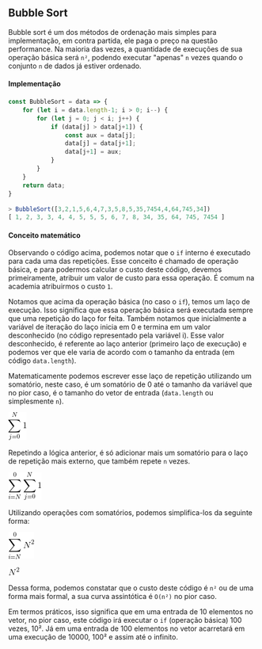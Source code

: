 ## Bubble Sort

Bubble sort é um dos métodos de ordenação mais simples para implementação, em contra partida, ele paga o preço na questão performance. Na maioria das vezes, a quantidade de execuções de sua operação básica será `n²`, podendo executar "apenas" `n` vezes quando o conjunto `n` de dados já estiver ordenado.

#### Implementação

```Javascript
const BubbleSort = data => {
    for (let i = data.length-1; i > 0; i--) {
        for (let j = 0; j < i; j++) {
            if (data[j] > data[j+1]) {
                const aux = data[j];
                data[j] = data[j+1];
                data[j+1] = aux;
            }
        }
    }
    return data;
}
```

```Javascript
> BubbleSort([3,2,1,5,6,4,7,3,5,8,5,35,7454,4,64,745,34])
[ 1, 2, 3, 3, 4, 4, 5, 5, 5, 6, 7, 8, 34, 35, 64, 745, 7454 ]
```

#### Conceito matemático

Observando o código acima, podemos notar que o `if` interno é executado para cada uma das repetições. Esse conceito é chamado de operação básica, e para podermos calcular o custo deste código, devemos primeiramente, atribuir um valor de custo para essa operação. É comum na academia atribuirmos o custo `1`.

Notamos que acima da operação básica \(no caso o `if`\), temos um laço de execução. Isso significa que essa operação básica será executada sempre que uma repetição do laço for feita. Também notamos que inicialmente a variável de iteração do laço inicia em 0 e termina em um valor desconhecido \(no código representado pela variável i\). Esse valor desconhecido, é referente ao laço anterior \(primeiro laço de execução\) e podemos ver que ele varia de acordo com o tamanho da entrada \(em código `data.length`\).

Matematicamente podemos escrever esse laço de repetição utilizando um somatório, neste caso, é um somatório de 0 até o tamanho da variável que no pior caso, é o tamanho do vetor de entrada \(`data.length` ou simplesmente `n`\).

![Somatório de j=0 até N de 1](./images/bubblesort/1.gif)

Repetindo a lógica anterior, é só adicionar mais um somatório para o laço de repetição mais externo, que também repete `n` vezes.

![Somatório de i=N até 0 vezes somatório de j=0 até N de 1](./images/bubblesort/2.gif)

Utilizando operações com somatórios, podemos simplifica-los da seguinte forma:

![Somatório de i=N até 0 vezes N](./images/bubblesort/3.gif)

![N elevado ao quadrado](./images/bubblesort/4.gif)

Dessa forma, podemos constatar que o custo deste código é `n²` ou de uma forma mais formal, a sua curva assintótica é `O(n²)` no pior caso.

Em termos práticos, isso significa que em uma entrada de 10 elementos no vetor, no pior caso, este código irá executar o `if` \(operação básica\) 100 vezes, 10². Já em uma entrada de 100 elementos no vetor acarretará em uma execução de 10000, 100² e assim até o infinito.

